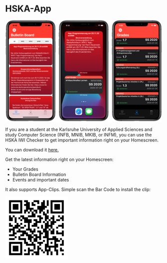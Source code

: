 # HSKA-App
![](https://github.com/jufabeck2202/HSKA-App/blob/main/Media/Image-small.png?raw=true "Sample Image")

If you are a student at the Karlsruhe University of Applied Sciences and study Computer Science (INFB, MNIB, MKIB, or INFM), you can use the HSKA IWI Checker to get important information right on your Homescreen. 

You can download it [here.](https://apps.apple.com/us/app/hska-iwi-checker/id1524307153)

Get the latest information right on your Homescreen:
* Your Grades
* Bulletin Board Information
* Events and important dates

It also supports App-Clips. Simple scan the Bar Code to install the clip: 

<img src="https://github.com/jufabeck2202/HSKA-App/blob/main/Media/qr-code.png?raw=true" width="200" height="200">
